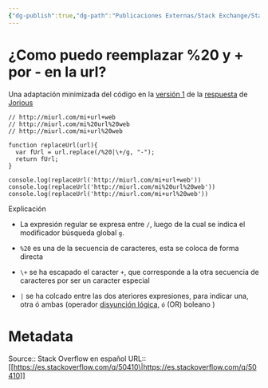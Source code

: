 ```yaml
---
{"dg-publish":true,"dg-path":"Publicaciones Externas/Stack Exchange/Stack Overflow en español/es.stackoverflow.com-50410.md","permalink":"/publicaciones-externas/stack-exchange/stack-overflow-en-espanol/es-stackoverflow-com-50410/","title":"¿Como puedo reemplazar %20 y + por - en la url?","hide":true,"noteIcon":"\"0\"","created":"2024-04-03T12:49:10.759-06:00","updated":"2024-04-05T16:43:49.151-06:00"}
---
```


# ¿Como puedo reemplazar %20 y + por - en la url?

Una adaptación minimizada del código en la [versión 1][1] de la [respuesta][2] de [Jorious][3]



<!-- begin snippet: js hide: false console: true babel: false -->

<!-- language: lang-js -->

    // http://miurl.com/mi+url+web
    // http://miurl.com/mi%20url%20web
    // http://miurl.com/mi+url%20web

    function replaceUrl(url){
      var fUrl = url.replace(/%20|\+/g, "-");
      return fUrl;
    }

    console.log(replaceUrl('http://miurl.com/mi+url+web'))
    console.log(replaceUrl('http://miurl.com/mi%20url%20web'))
    console.log(replaceUrl('http://miurl.com/mi+url%20web'))

<!-- end snippet -->

Explicación

- La expresión regular se expresa entre `/`, luego de la cual se indica el modificador búsqueda global `g`.
- `%20` es una de la secuencia de caracteres, esta se coloca de forma directa
- `\+` se ha escapado el caracter `+`, que corresponde a la otra secuencia de caracteres por ser un caracter especial
- `|` se ha colcado entre las dos ateriores expresiones, para indicar una, otra ó ambas (operador [disyunción lógica][4], `ó` (OR) boleano )
 


  [1]: https://es.stackoverflow.com/revisions/50407/1
  [2]: https://es.stackoverflow.com/a/50407/65
  [3]: https://es.stackoverflow.com/users/18771/jorius
  [4]: https://es.wikipedia.org/wiki/Disyunci%C3%B3n_l%C3%B3gica

# Metadata
Source:: Stack Overflow en español
URL:: [[https://es.stackoverflow.com/q/50410\|https://es.stackoverflow.com/q/50410]]

